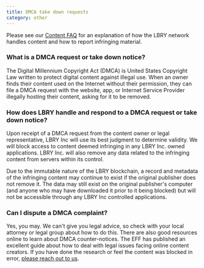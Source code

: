 ```yaml
---
title: DMCA take down requests
category: other
---
```

Please see our [Content FAQ](https://lbry.io/faq/content) for an explanation of how the LBRY network handles content and how to report infringing material.

### What is a DMCA request or take down notice?

The Digital Millennium Copyright Act (DMCA) is United States Copyright Law written to protect digital content against illegal use. When an owner finds their content used on the Internet without their permission, they can file a DMCA request with the website, app, or Internet Service Provider illegally hosting their content, asking for it to be removed.

### How does LBRY handle and respond to a DMCA request or take down notice?

Upon receipt of a DMCA request from the content owner or legal representative, LBRY Inc will use its best judgment to determine validity. We will block access to content deemed infringing in any LBRY Inc. owned applications. LBRY Inc. will also remove any data related to the infringing content from servers within its control. 

Due to the immutable nature of the LBRY blockchain, a record and metadata of the infringing content may continue to exist if the original publisher does not remove it. The data may still exist on the original publisher's computer (and anyone who may have downloaded it prior to it being blocked) but will not be accessible through any LBRY Inc controlled applications.  

### Can I dispute a DMCA complaint?

Yes, you may. We can't give you legal advice, so check with your local attorney or legal group about how to do this. There are also good resources online to learn about DMCA counter-notices. The EFF has published an excellent guide about how to deal with legal issues facing online content creators. If you have done the research or feel the content was blocked in error, [please reach out to us](mailto:help@lbry.io). 
